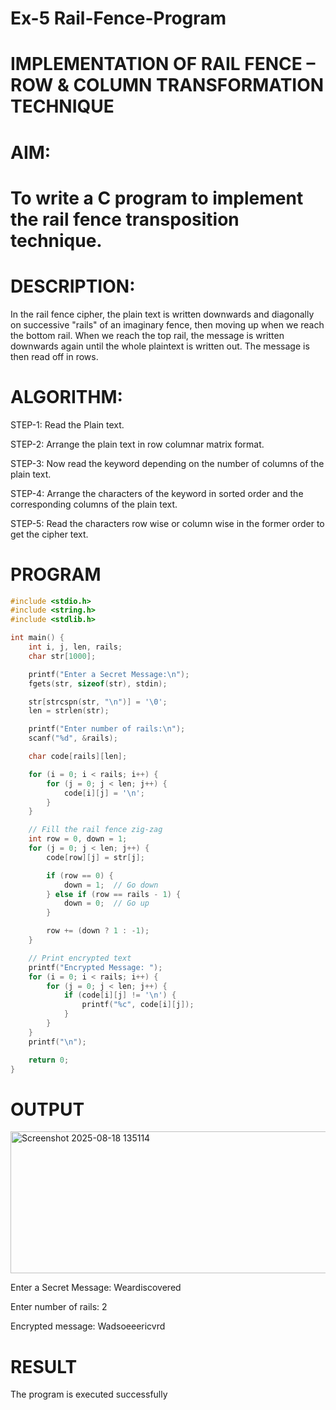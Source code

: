 # Ex-5 Rail-Fence-Program

# IMPLEMENTATION OF RAIL FENCE – ROW & COLUMN TRANSFORMATION TECHNIQUE

# AIM:

# To write a C program to implement the rail fence transposition technique.

# DESCRIPTION:

In the rail fence cipher, the plain text is written downwards and diagonally on successive "rails" of an imaginary fence, then moving up when we reach the bottom rail. When we reach the top rail, the message is written downwards again until the whole plaintext is written out. The message is then read off in rows.

# ALGORITHM:

STEP-1: Read the Plain text.

STEP-2: Arrange the plain text in row columnar matrix format.

STEP-3: Now read the keyword depending on the number of columns of the plain text.

STEP-4: Arrange the characters of the keyword in sorted order and the corresponding columns of the plain text.

STEP-5: Read the characters row wise or column wise in the former order to get the cipher text.

# PROGRAM

``` C
#include <stdio.h>
#include <string.h>
#include <stdlib.h>

int main() {
    int i, j, len, rails;
    char str[1000];

    printf("Enter a Secret Message:\n");
    fgets(str, sizeof(str), stdin);

    str[strcspn(str, "\n")] = '\0';
    len = strlen(str);

    printf("Enter number of rails:\n");
    scanf("%d", &rails);

    char code[rails][len];

    for (i = 0; i < rails; i++) {
        for (j = 0; j < len; j++) {
            code[i][j] = '\n';
        }
    }

    // Fill the rail fence zig-zag
    int row = 0, down = 1;
    for (j = 0; j < len; j++) {
        code[row][j] = str[j];

        if (row == 0) {
            down = 1;  // Go down
        } else if (row == rails - 1) {
            down = 0;  // Go up
        }

        row += (down ? 1 : -1);
    }

    // Print encrypted text
    printf("Encrypted Message: ");
    for (i = 0; i < rails; i++) {
        for (j = 0; j < len; j++) {
            if (code[i][j] != '\n') {
                printf("%c", code[i][j]);
            }
        }
    }
    printf("\n");

    return 0;
}
```

# OUTPUT

<img width="1105" height="227" alt="Screenshot 2025-08-18 135114" src="https://github.com/user-attachments/assets/89da593b-98c7-4098-a10c-41d94664b916" />

Enter a Secret Message: Weardiscovered

Enter number of rails: 2

Encrypted message: Wadsoeeericvrd

# RESULT
The program is executed successfully
